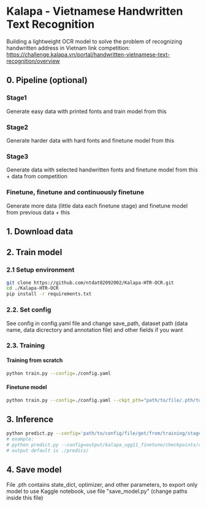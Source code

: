 # Kalapa - Vietnamese Handwritten Text Recognition
Building a lightweight OCR model to solve the problem of recognizing handwritten address in Vietnam
link competition: https://challenge.kalapa.vn/portal/handwritten-vietnamese-text-recognition/overview

## 0. Pipeline (optional)
### Stage1
Generate easy data with printed fonts and train model from this 
### Stage2
Generate harder data with hard fonts and finetune model from this
### Stage3
Generate data with selected handwritten fonts and finetune model from this + data from competition
### Finetune, finetune and continuously finetune
Generate more data (little data each finetune stage) and finetune model from previous data + this

## 1. Download data


## 2. Train model
### 2.1 Setup environment
```bash
git clone https://github.com/ntdat02092002/Kalapa-HTR-OCR.git
cd ./Kalapa-HTR-OCR
pip install -r requirements.txt
```
### 2.2. Set config
See config in config.yaml file and change save_path, dataset path (data name, data dicrectory and annotation file) and other fields if you want

### 2.3. Training
#### Training from scratch
```bash
python train.py --config=./config.yaml
```
#### Finetune model
```bash
python train.py --config=./config.yaml --ckpt_pth="path/to/file/.pth/to/finetune"
```

## 3. Inference
```bash
python predict.py --config='path/to/config/file/get/from/training/stage' --weight='path/to/.pth/file/get/from/training/stage' --directory='path/to/folder/contain/images' --output='where/to/save/output'
# example:
# python predict.py --config=output/kalapa_vgg11_finetune/checkpoints/config.yml --weight=output/kalapa_vgg11_finetune/checkpoints/vgg_seq2seq.pth --directory=/workplace/datasets/Kalapa/OCR/public_test/images
# output default is ./predics/
```

## 4. Save model
File .pth contains state_dict, optimizer, and other parameters, to export only model to use Kaggle notebook, use file "save_model.py" (change paths inside this file)




